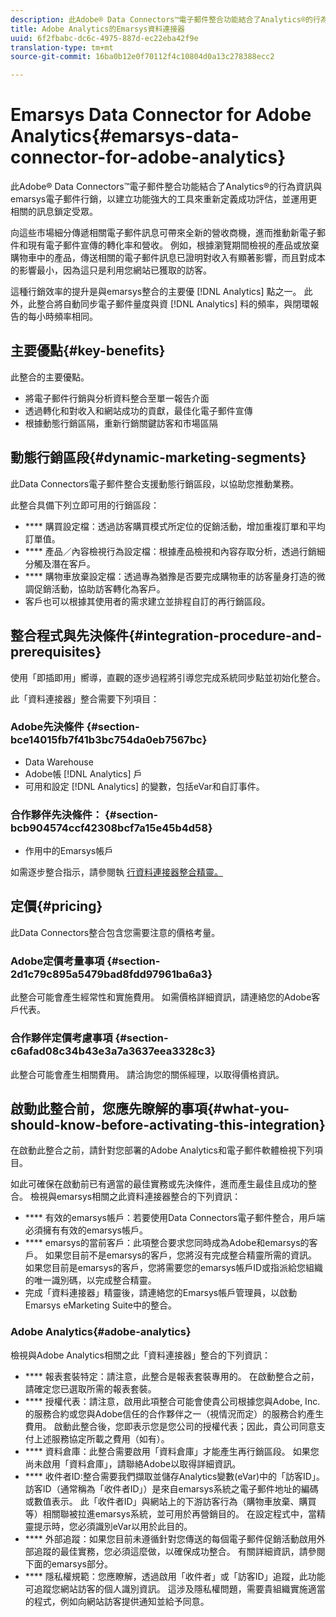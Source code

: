 ```yaml
---
description: 此Adobe® Data Connectors™電子郵件整合功能結合了Analytics®的行為資訊與emarsys電子郵件行銷，以建立功能強大的工具來重新定義成功評估，並運用更相關的訊息鎖定受眾。
title: Adobe Analytics的Emarsys資料連接器
uuid: 6f2fbabc-dc6c-4975-887d-ec22eba42f9e
translation-type: tm+mt
source-git-commit: 16ba0b12e0f70112f4c10804d0a13c278388ecc2

---
```



# Emarsys Data Connector for Adobe Analytics{#emarsys-data-connector-for-adobe-analytics}

此Adobe® Data Connectors™電子郵件整合功能結合了Analytics®的行為資訊與emarsys電子郵件行銷，以建立功能強大的工具來重新定義成功評估，並運用更相關的訊息鎖定受眾。

向這些市場細分傳遞相關電子郵件訊息可帶來全新的營收商機，進而推動新電子郵件和現有電子郵件宣傳的轉化率和營收。 例如，根據瀏覽期間檢視的產品或放棄購物車中的產品，傳送相關的電子郵件訊息已證明對收入有顯著影響，而且對成本的影響最小，因為這只是利用您網站已獲取的訪客。

這種行銷效率的提升是與emarsys整合的主要優 [!DNL Analytics] 點之一。 此外，此整合將自動同步電子郵件量度與資 [!DNL Analytics] 料的頻率，與閉環報告的每小時頻率相同。

## 主要優點{#key-benefits}

此整合的主要優點。

* 將電子郵件行銷與分析資料整合至單一報告介面
* 透過轉化和對收入和網站成功的貢獻，最佳化電子郵件宣傳
* 根據動態行銷區隔，重新行銷關鍵訪客和市場區隔

## 動態行銷區段{#dynamic-marketing-segments}

此Data Connectors電子郵件整合支援動態行銷區段，以協助您推動業務。

此整合具備下列立即可用的行銷區段：

* **** 購買設定檔：透過訪客購買模式所定位的促銷活動，增加重複訂單和平均訂單值。
* **** 產品／內容檢視行為設定檔：根據產品檢視和內容存取分析，透過行銷細分觸及潛在客戶。
* **** 購物車放棄設定檔：透過專為猶豫是否要完成購物車的訪客量身打造的微調促銷活動，協助訪客轉化為客戶。
* 客戶也可以根據其使用者的需求建立並排程自訂的再行銷區段。

## 整合程式與先決條件{#integration-procedure-and-prerequisites}

使用「即插即用」嚮導，直觀的逐步過程將引導您完成系統同步點並初始化整合。

此「資料連接器」整合需要下列項目：

### Adobe先決條件 {#section-bce14015fb7f41b3bc754da0eb7567bc}

* Data Warehouse
* Adobe帳 [!DNL Analytics] 戶
* 可用和設定 [!DNL Analytics] 的變數，包括eVar和自訂事件。

### 合作夥伴先決條件： {#section-bcb904574ccf42308bcf7a15e45b4d58}

* 作用中的Emarsys帳戶

如需逐步整合指示，請參閱執 [行資料連接器整合精靈。](/help/import/data-connectors/emarsys-overview/emarsys-wizard.md)

## 定價{#pricing}

此Data Connectors整合包含您需要注意的價格考量。

### Adobe定價考量事項 {#section-2d1c79c895a5479bad8fdd97961ba6a3}

此整合可能會產生經常性和實施費用。 如需價格詳細資訊，請連絡您的Adobe客戶代表。

### 合作夥伴定價考慮事項 {#section-c6afad08c34b43e3a7a3637eea3328c3}

此整合可能會產生相關費用。 請洽詢您的關係經理，以取得價格資訊。

## 啟動此整合前，您應先瞭解的事項{#what-you-should-know-before-activating-this-integration}

在啟動此整合之前，請針對您部署的Adobe Analytics和電子郵件軟體檢視下列項目。

如此可確保在啟動前已有適當的最佳實務或先決條件，進而產生最佳且成功的整合。 檢視與emarsys相關之此資料連接器整合的下列資訊：

* **** 有效的emarsys帳戶：若要使用Data Connectors電子郵件整合，用戶端必須擁有有效的emarsys帳戶。
* **** emarsys的當前客戶：此項整合要求您同時成為Adobe和emarsys的客戶。 如果您目前不是emarsys的客戶，您將沒有完成整合精靈所需的資訊。 如果您目前是emarsys的客戶，您將需要您的emarsys帳戶ID或指派給您組織的唯一識別碼，以完成整合精靈。
* 完成「資料連接器」精靈後，請連絡您的Emarsys帳戶管理員，以啟動Emarsys eMarketing Suite中的整合。

### Adobe Analytics{#adobe-analytics}

檢視與Adobe Analytics相關之此「資料連接器」整合的下列資訊：

* **** 報表套裝特定：請注意，此整合是報表套裝專用的。 在啟動整合之前，請確定您已選取所需的報表套裝。
* **** 授權代表：請注意，啟用此項整合可能會使貴公司根據您與Adobe, Inc.的服務合約或您與Adobe信任的合作夥伴之一（視情況而定）的服務合約產生費用。 啟動此整合後，您即表示您是您公司的授權代表；因此，貴公司同意支付上述服務協定所載之費用（如有）。
* **** 資料倉庫：此整合需要啟用「資料倉庫」才能產生再行銷區段。 如果您尚未啟用「資料倉庫」，請聯絡Adobe以取得詳細資訊。
* **** 收件者ID:整合需要我們擷取並儲存Analytics變數(eVar)中的「訪客ID」。 訪客ID（通常稱為「收件者ID」）是來自emarsys系統之電子郵件地址的編碼或數值表示。 此「收件者ID」與網站上的下游訪客行為（購物車放棄、購買等）相關聯被拉進emarsys系統，並可用於再營銷目的。 在設定程式中，當精靈提示時，您必須識別eVar以用於此目的。
* **** 外部追蹤：如果您目前未遵循針對您傳送的每個電子郵件促銷活動啟用外部追蹤的最佳實務，您必須這麼做，以確保成功整合。 有關詳細資訊，請參閱下面的emarsys部分。
* **** 隱私權規範：您應瞭解，透過啟用「收件者」或「訪客ID」追蹤，此功能可追蹤您網站訪客的個人識別資訊。 這涉及隱私權問題，需要貴組織實施適當的程式，例如向網站訪客提供通知並給予同意。

